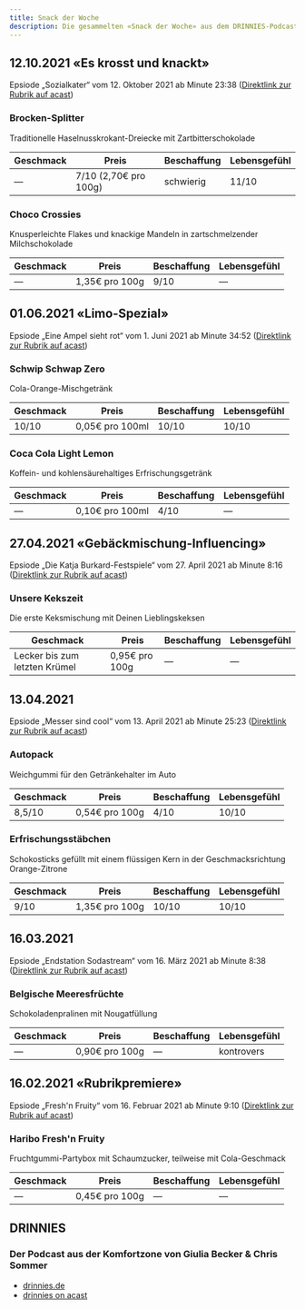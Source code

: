 ```yaml
---
title: Snack der Woche
description: Die gesammelten «Snack der Woche» aus dem DRINNIES-Podcast
---
```

## 12.10.2021 «Es krosst und knackt»
Epsiode „Sozialkater“ vom 12. Oktober 2021 ab Minute 23:38 ([Direktlink zur Rubrik auf acast](https://play.acast.com/s/drinnies/die-taxiflucht?seek=1418))

### Brocken-Splitter
Traditionelle Haselnusskrokant-Dreiecke mit Zartbitterschokolade
<table>
  <thead>
    <tr>
      <th>Geschmack</th>
      <th>Preis</th>
      <th>Beschaffung</th>
      <th>Lebensgefühl</th>
    </tr>
  </thead>
  <tbody>
    <tr>
      <td>—</td>
      <td>7/10 (2,70€ pro 100g)</td>
      <td>schwierig</td>
      <td>11/10</td>
    </tr>
  </tbody>
</table>

### Choco Crossies
Knusperleichte Flakes und knackige Mandeln in zartschmelzender Milchschokolade
<table>
  <thead>
    <tr>
      <th>Geschmack</th>
      <th>Preis</th>
      <th>Beschaffung</th>
      <th>Lebensgefühl</th>
    </tr>
  </thead>
  <tbody>
    <tr>
      <td>—</td>
      <td>1,35€ pro 100g</td>
      <td>9/10</td>
      <td>—</td>
    </tr>
  </tbody>
</table>

## 01.06.2021 «Limo-Spezial»
Epsiode „Eine Ampel sieht rot“ vom 1. Juni 2021 ab Minute 34:52 ([Direktlink zur Rubrik auf acast](https://play.acast.com/s/drinnies/eineampelsiehtrot?seek=2092))

### Schwip Schwap Zero
Cola-Orange-Mischgetränk
<table>
  <thead>
    <tr>
      <th>Geschmack</th>
      <th>Preis</th>
      <th>Beschaffung</th>
      <th>Lebensgefühl</th>
    </tr>
  </thead>
  <tbody>
    <tr>
      <td>10/10</td>
      <td>0,05€ pro 100ml</td>
      <td>10/10</td>
      <td>10/10</td>
    </tr>
  </tbody>
</table>

### Coca Cola Light Lemon
Koffein- und kohlensäurehaltiges Erfrischungsgetränk
<table>
  <thead>
    <tr>
      <th>Geschmack</th>
      <th>Preis</th>
      <th>Beschaffung</th>
      <th>Lebensgefühl</th>
    </tr>
  </thead>
  <tbody>
    <tr>
      <td>—</td>
      <td>0,10€ pro 100ml</td>
      <td>4/10</td>
      <td>—</td>
    </tr>
  </tbody>
</table>

## 27.04.2021 «Gebäckmischung-Influencing»
Epsiode „Die Katja Burkard-Festspiele“ vom 27. April 2021 ab Minute 8:16 ([Direktlink zur Rubrik auf acast](https://play.acast.com/s/drinnies/diekatjaburkard-festspiele?seek=496))

### Unsere Kekszeit
Die erste Keksmischung mit Deinen Lieblingskeksen
<table>
  <thead>
    <tr>
      <th>Geschmack</th>
      <th>Preis</th>
      <th>Beschaffung</th>
      <th>Lebensgefühl</th>
    </tr>
  </thead>
  <tbody>
    <tr>
      <td>Lecker bis zum letzten Krümel</td>
      <td>0,95€ pro 100g</td>
      <td>—</td>
      <td>—</td>
    </tr>
  </tbody>
</table>

## 13.04.2021
Epsiode „Messer sind cool“ vom 13. April 2021 ab Minute 25:23 ([Direktlink zur Rubrik auf acast](https://play.acast.com/s/drinnies/messersindcool?seek=1523))

### Autopack
Weichgummi für den Getränkehalter im Auto
<table>
  <thead>
    <tr>
      <th>Geschmack</th>
      <th>Preis</th>
      <th>Beschaffung</th>
      <th>Lebensgefühl</th>
    </tr>
  </thead>
  <tbody>
    <tr>
      <td>8,5/10</td>
      <td>0,54€ pro 100g</td>
      <td>4/10</td>
      <td>10/10</td>
    </tr>
  </tbody>
</table>

### Erfrischungsstäbchen
Schokosticks gefüllt mit einem flüssigen Kern in der Geschmacksrichtung Orange-Zitrone
<table>
  <thead>
    <tr>
      <th>Geschmack</th>
      <th>Preis</th>
      <th>Beschaffung</th>
      <th>Lebensgefühl</th>
    </tr>
  </thead>
  <tbody>
    <tr>
      <td>9/10</td>
      <td>1,35€ pro 100g</td>
      <td>10/10</td>
      <td>10/10</td>
    </tr>
  </tbody>
</table>

## 16.03.2021
Epsiode „Endstation Sodastream“ vom 16. März 2021 ab Minute 8:38 ([Direktlink zur Rubrik auf acast](https://play.acast.com/s/drinnies/endstationsodastream?seek=518))

### Belgische Meeresfrüchte
Schokoladenpralinen mit Nougatfüllung
<table>
  <thead>
    <tr>
      <th>Geschmack</th>
      <th>Preis</th>
      <th>Beschaffung</th>
      <th>Lebensgefühl</th>
    </tr>
  </thead>
  <tbody>
    <tr>
      <td>—</td>
      <td>0,90€ pro 100g</td>
      <td>—</td>
      <td>kontrovers</td>
    </tr>
  </tbody>
</table>

## 16.02.2021 «Rubrikpremiere»
Epsiode „Fresh'n Fruity“ vom 16. Februar 2021 ab Minute 9:10 ([Direktlink zur Rubrik auf acast](https://play.acast.com/s/drinnies/freshnfruity?seek=550))

### Haribo Fresh'n Fruity
Fruchtgummi-Partybox mit Schaumzucker, teilweise mit Cola-Geschmack
<table>
  <thead>
    <tr>
      <th>Geschmack</th>
      <th>Preis</th>
      <th>Beschaffung</th>
      <th>Lebensgefühl</th>
    </tr>
  </thead>
  <tbody>
    <tr>
      <td>—</td>
      <td>0,45€ pro 100g</td>
      <td>—</td>
      <td>—</td>
    </tr>
  </tbody>
</table>


## DRINNIES
### Der Podcast aus der Komfortzone von Giulia Becker & Chris Sommer
* [drinnies.de](https://drinnies.de/)
* [drinnies on acast](https://play.acast.com/s/drinnies)
